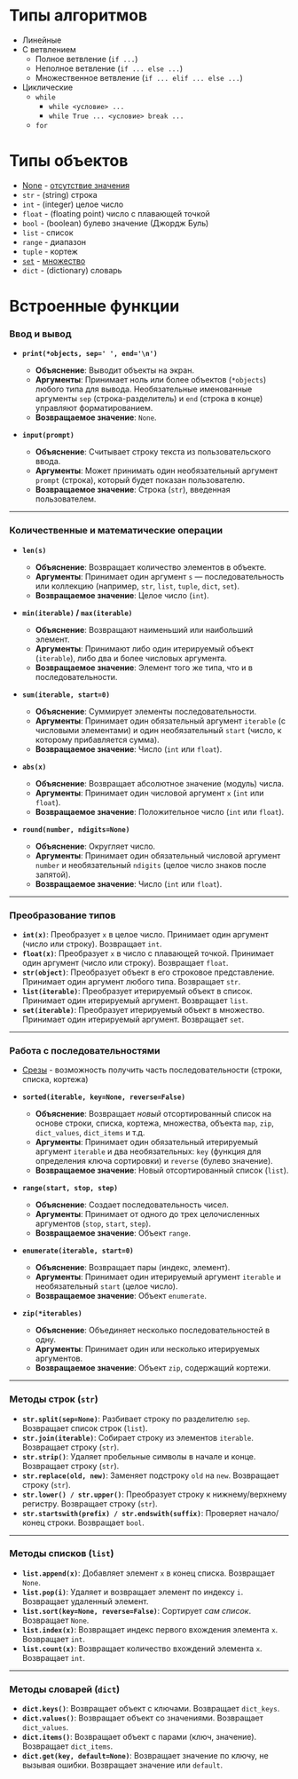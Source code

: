 # Типы алгоритмов

* Линейные
* С ветвлением
    * Полное ветвление (`if ...`)
    * Неполное ветвление (`if ... else ...`)
    * Множественное ветвление (`if ... elif ... else ...`)
* Циклические
    * `while`
        * `while <условие> ...`
        * `while True ... <условие> break ...`
    * `for`

# Типы объектов

* [None](none.md) - [отсутствие значения](none.md)
* `str` - (string) строка
* `int` - (integer) целое число
* `float` - (floating point) число с плавающей точкой
* `bool` - (boolean) булево значение (Джордж Буль)
* `list` - список
* `range` - диапазон
* `tuple` - кортеж
* [`set`](sets.md) - [множество](sets.md)
* `dict` - (dictionary) словарь

# Встроенные функции

### Ввод и вывод

*   **`print(*objects, sep=' ', end='\n')`**
    *   **Объяснение**: Выводит объекты на экран.
    *   **Аргументы**: Принимает ноль или более объектов (`*objects`) любого типа для вывода. Необязательные именованные аргументы `sep` (строка-разделитель) и `end` (строка в конце) управляют форматированием.
    *   **Возвращаемое значение**: `None`.

*   **`input(prompt)`**
    *   **Объяснение**: Считывает строку текста из пользовательского ввода.
    *   **Аргументы**: Может принимать один необязательный аргумент `prompt` (строка), который будет показан пользователю.
    *   **Возвращаемое значение**: Строка (`str`), введенная пользователем.

---

### Количественные и математические операции

*   **`len(s)`**
    *   **Объяснение**: Возвращает количество элементов в объекте.
    *   **Аргументы**: Принимает один аргумент `s` — последовательность или коллекцию (например, `str`, `list`, `tuple`, `dict`, `set`).
    *   **Возвращаемое значение**: Целое число (`int`).

*   **`min(iterable)` / `max(iterable)`**
    *   **Объяснение**: Возвращают наименьший или наибольший элемент.
    *   **Аргументы**: Принимают либо один итерируемый объект (`iterable`), либо два и более числовых аргумента.
    *   **Возвращаемое значение**: Элемент того же типа, что и в последовательности.

*   **`sum(iterable, start=0)`**
    *   **Объяснение**: Суммирует элементы последовательности.
    *   **Аргументы**: Принимает один обязательный аргумент `iterable` (с числовыми элементами) и один необязательный `start` (число, к которому прибавляется сумма).
    *   **Возвращаемое значение**: Число (`int` или `float`).

*   **`abs(x)`**
    *   **Объяснение**: Возвращает абсолютное значение (модуль) числа.
    *   **Аргументы**: Принимает один числовой аргумент `x` (`int` или `float`).
    *   **Возвращаемое значение**: Положительное число (`int` или `float`).

*   **`round(number, ndigits=None)`**
    *   **Объяснение**: Округляет число.
    *   **Аргументы**: Принимает один обязательный числовой аргумент `number` и необязательный `ndigits` (целое число знаков после запятой).
    *   **Возвращаемое значение**: Число (`int` или `float`).

---

### Преобразование типов

*   **`int(x)`**: Преобразует `x` в целое число. Принимает один аргумент (число или строку). Возвращает `int`.
*   **`float(x)`**: Преобразует `x` в число с плавающей точкой. Принимает один аргумент (число или строку). Возвращает `float`.
*   **`str(object)`**: Преобразует объект в его строковое представление. Принимает один аргумент любого типа. Возвращает `str`.
*   **`list(iterable)`**: Преобразует итерируемый объект в список. Принимает один итерируемый аргумент. Возвращает `list`.
*   **`set(iterable)`**: Преобразует итерируемый объект в множество. Принимает один итерируемый аргумент. Возвращает `set`.

---

### Работа с последовательностями

* [Срезы](slices.md) - возможность получить часть последовательности (строки, списка, кортежа)

*   **`sorted(iterable, key=None, reverse=False)`**
    *   **Объяснение**: Возвращает *новый* отсортированный список на основе строки, списка, кортежа, множества, объекта `map`, `zip`, `dict_values`, `dict_items` и т.д.
    *   **Аргументы**: Принимает один обязательный итерируемый аргумент `iterable` и два необязательных: `key` (функция для определения ключа сортировки) и `reverse` (булево значение).
    *   **Возвращаемое значение**: Новый отсортированный список (`list`).

*   **`range(start, stop, step)`**
    *   **Объяснение**: Создает последовательность чисел.
    *   **Аргументы**: Принимает от одного до трех целочисленных аргументов (`stop`, `start`, `step`).
    *   **Возвращаемое значение**: Объект `range`.

*   **`enumerate(iterable, start=0)`**
    *   **Объяснение**: Возвращает пары (индекс, элемент).
    *   **Аргументы**: Принимает один итерируемый аргумент `iterable` и необязательный `start` (целое число).
    *   **Возвращаемое значение**: Объект `enumerate`.

*   **`zip(*iterables)`**
    *   **Объяснение**: Объединяет несколько последовательностей в одну.
    *   **Аргументы**: Принимает один или несколько итерируемых аргументов.
    *   **Возвращаемое значение**: Объект `zip`, содержащий кортежи.

---

### Методы строк (`str`)

*   **`str.split(sep=None)`**: Разбивает строку по разделителю `sep`. Возвращает список строк (`list`).
*   **`str.join(iterable)`**: Собирает строку из элементов `iterable`. Возвращает строку (`str`).
*   **`str.strip()`**: Удаляет пробельные символы в начале и конце. Возвращает строку (`str`).
*   **`str.replace(old, new)`**: Заменяет подстроку `old` на `new`. Возвращает строку (`str`).
*   **`str.lower() / str.upper()`**: Преобразует строку к нижнему/верхнему регистру. Возвращает строку (`str`).
*   **`str.startswith(prefix) / str.endswith(suffix)`**: Проверяет начало/конец строки. Возвращает `bool`.

---

### Методы списков (`list`)

*   **`list.append(x)`**: Добавляет элемент `x` в конец списка. Возвращает `None`.
*   **`list.pop(i)`**: Удаляет и возвращает элемент по индексу `i`. Возвращает удаленный элемент.
*   **`list.sort(key=None, reverse=False)`**: Сортирует *сам список*. Возвращает `None`.
*   **`list.index(x)`**: Возвращает индекс первого вхождения элемента `x`. Возвращает `int`.
*   **`list.count(x)`**: Возвращает количество вхождений элемента `x`. Возвращает `int`.

---

### Методы словарей (`dict`)

*   **`dict.keys()`**: Возвращает объект с ключами. Возвращает `dict_keys`.
*   **`dict.values()`**: Возвращает объект со значениями. Возвращает `dict_values`.
*   **`dict.items()`**: Возвращает объект с парами (ключ, значение). Возвращает `dict_items`.
*   **`dict.get(key, default=None)`**: Возвращает значение по ключу, не вызывая ошибки. Возвращает значение или `default`.

